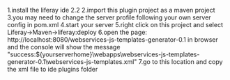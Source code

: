 1.install the liferay ide 2.2
2.import this plugin project as a maven project
3.you may need to change the server profile following your own server config in pom.xml
4.start your server
5.right click on this project and select Liferay->Maven->liferay:deploy
6.open the page: http://localhost:8080/webservices-js-templates-generator-0.1 in browser and the console will show the message "success:${yourserverhome}\webapps\webservices-js-templates-generator-0.1\webservices-js-templates.xml"
7.go to this location and copy the xml file to ide plugins folder
